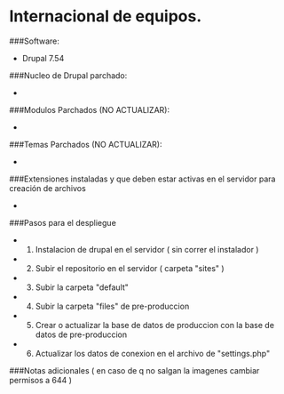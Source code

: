 Internacional de equipos.
===================================

###Software:

- Drupal 7.54

###Nucleo de Drupal parchado:

- 


###Modulos Parchados (NO ACTUALIZAR):

- 

###Temas Parchados (NO ACTUALIZAR):

-

###Extensiones instaladas y que deben estar activas en el servidor para creación de archivos 

-

###Pasos para el despliegue 

- 1) Instalacion de drupal en el servidor ( sin correr el instalador )

- 2) Subir el repositorio en el servidor ( carpeta "sites" )

- 3) Subir la carpeta "default"

- 4) Subir la carpeta "files" de pre-produccion  

- 5) Crear o actualizar la base de datos de produccion con la base de datos de pre-produccion

- 6) Actualizar los datos de conexion en el archivo de "settings.php" 

###Notas adicionales ( en caso de q no salgan la imagenes cambiar permisos a 644 )